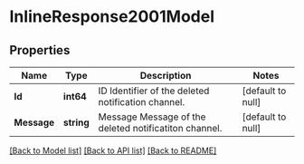 # InlineResponse2001Model

## Properties
Name | Type | Description | Notes
------------ | ------------- | ------------- | -------------
**Id** | **int64** | ID Identifier of the deleted notification channel. | [default to null]
**Message** | **string** | Message Message of the deleted notificatiton channel. | [default to null]

[[Back to Model list]](../README.md#documentation-for-models) [[Back to API list]](../README.md#documentation-for-api-endpoints) [[Back to README]](../README.md)


